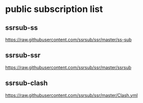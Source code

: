 # public subscription list

## ssrsub-ss
https://raw.githubusercontent.com/ssrsub/ssr/master/ss-sub

## ssrsub-ssr
https://raw.githubusercontent.com/ssrsub/ssr/master/ssrsub

## ssrsub-clash
https://raw.githubusercontent.com/ssrsub/ssr/master/Clash.yml